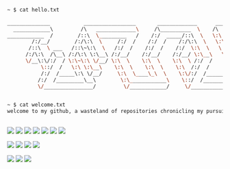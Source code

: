 ```bash
~ $ cat hello.txt
                                                
______________           _________________       _____________      ___ 
  ____________\         /\   _____________\     /\__________  \    /\  \
____________  /        /::\  \_________   /    /:/  _____/::\  \   \:\  \
        /:/__/        /:/\:\  \     /:/  /    /:/  /    /:/\:\  \   \:\  \
       /::\  \ ___   /::\~\:\  \   /:/  /    /:/  /    /:/  \:\  \   \:\  \
      /:/\:\  /\__\ /:/\:\ \:\__\ /:/__/    /:/__/    /:/__/ \:\__\   \:\  \
      \/__\:\/:/  / \:\~\:\ \/__/ \:\  \    \:\  \    \:\  \ /:/  /    \:\  \
           \::/  /   \:\ \:\__\    \:\  \    \:\  \    \:\  /:/  /      \:\__\
           /:/  /_____\:\ \/__/     \:\  \____\_\  \    \:\/:/  /______  \/__/
          /:/  /_________\__\        \:\____________\    \::/  /_______\   /:\_\
          \/________________/         \/____________/     \/___________/   \:/_/

                                                  
~ $ cat welcome.txt
welcome to my github, a wasteland of repositories chronicling my pursuit of bug free bliss
```      
##
![](https://img.shields.io/badge/Code-JavaScript-informational?style=flat&logo=javascript&logoColor=white&color=2bbc8a)
![](https://img.shields.io/badge/Code-TypeScript-informational?style=flat&logo=typescript&logoColor=white&color=2bbc8a)
![](https://img.shields.io/badge/Code-Python-informational?style=flat&logo=python&logoColor=white&color=2bbc8a)
![](https://img.shields.io/badge/Code-Golang-informational?style=flat&logo=go&logoColor=white&color=2bbc8a)
![](https://img.shields.io/badge/Code-React-informational?style=flat&logo=react&logoColor=white&color=2bbc8a)
![](https://img.shields.io/badge/Code-Node-informational?style=flat&logo=nodedotjs&logoColor=white&color=2bbc8a)
![](https://img.shields.io/badge/Code-Express-informational?style=flat&logo=express&logoColor=white&color=2bbc8a)  

![](https://img.shields.io/badge/Tools-Bash-informational?style=flat&logo=gnu-bash&logoColor=white&color=2bbc8a)
![](https://img.shields.io/badge/Tools-Git-informational?style=flat&logo=git&logoColor=white&color=2bbc8a)
![](https://img.shields.io/badge/Tools-PostgreSQL-informational?style=flat&logo=postgresql&logoColor=white&color=2bbc8a)
![](https://img.shields.io/badge/Tools-TailwindCSS-informational?style=flat&logo=tailwindcss&logoColor=white&color=2bbc8a)  

![](https://img.shields.io/badge/OS-Linux-informational?style=flat&logo=linux&logoColor=white&color=2bbc8a)
![](https://img.shields.io/badge/Editor-VS_Code-informational?style=flat&logo=visualstudiocode&logoColor=white&color=2bbc8a)
![](https://img.shields.io/badge/Editor-Neovim-informational?style=flat&logo=neovim&logoColor=white&color=2bbc8a)
